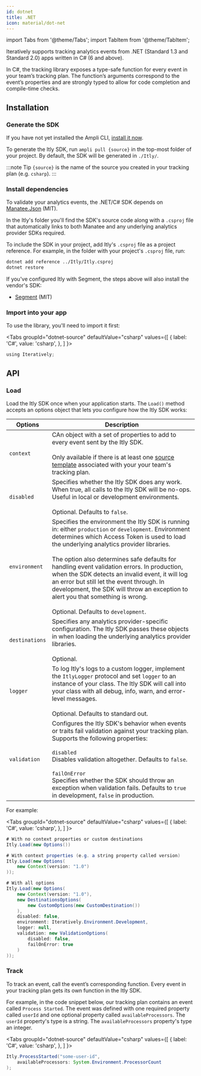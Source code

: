```yaml
---
id: dotnet
title: .NET
icon: material/dot-net
---
```


import Tabs from '@theme/Tabs';
import TabItem from '@theme/TabItem';

Iteratively supports tracking analytics events from .NET (Standard 1.3 and Standard 2.0) apps written in C# (6 and above).

In C#, the tracking library exposes a type-safe function for every event in your team’s tracking plan. The function’s arguments correspond to the event’s properties and are strongly typed to allow for code completion and compile-time checks.

## Installation

### Generate the SDK

If you have not yet installed the Ampli CLI, [install it now](/using-the-ampli-cli).

To generate the Itly SDK, run `ampli pull {source}` in the top-most folder of your project. By default, the SDK will be generated in `./Itly/`.

:::note Tip
`{source}` is the name of the source you created in your tracking plan (e.g. `csharp`).
:::

### Install dependencies

To validate your analytics events, the .NET/C# SDK depends on [Manatee.Json](https://github.com/gregsdennis/Manatee.Json) (MIT).

In the Itly's folder you'll find the SDK's source code along with a `.csproj` file that automatically links to both Manatee and any underlying analytics provider SDKs required.

To include the SDK in your project, add Itly's `.csproj` file as a project reference. For example, in the folder with your project's `.csproj` file, run:

```bash
dotnet add reference ../Itly/Itly.csproj
dotnet restore
```

If you've configured Itly with Segment, the steps above will also install the vendor's SDK:

- [Segment](https://github.com/segmentio/Analytics.NET) (MIT)

### Import into your app

To use the library, you'll need to import it first:

<Tabs
  groupId="dotnet-source"
  defaultValue="csharp"
  values={[
    { label: 'C#', value: 'csharp', },
  ]
}>
<TabItem value="csharp">

```java
using Iteratively;
```

</TabItem>
</Tabs>

## API

### Load

Load the Itly SDK once when your application starts. The `Load()` method accepts an options object that lets you configure how the Itly SDK works:

| Options | Description |
|-|-|
| `context`| CAn object with a set of properties to add to every event sent by the Itly SDK.<br /><br />Only available if there is at least one [source template](/working-with-templates#adding-a-template-to-a-source) associated with your your team's tracking plan.|
| `disabled`| Specifies whether the Itly SDK does any work. When true, all calls to the Itly SDK will be no-ops. Useful in local or development environments.<br /><br />Optional. Defaults to `false`.|
| `environment` | Specifies the environment the Itly SDK is running in: either `production` or `development`. Environment determines which Access Token is used to load the underlying analytics provider libraries.<br /><br />The option also determines safe defaults for handling event validation errors. In production, when the SDK detects an invalid event, it will log an error but still let the event through. In development, the SDK will throw an exception to alert you that something is wrong.<br /><br />Optional. Defaults to `development`.|
| `destinations` | Specifies any analytics provider-specific configuration. The Itly SDK passes these objects in when loading the underlying analytics provider libraries.<br /><br />Optional.|
| `logger` | To log Itly's logs to a custom logger, implement the `ItlyLogger` protocol and set `logger` to an instance of your class. The Itly SDK will call into your class with all debug, info, warn, and error-level messages.<br /><br />Optional. Defaults to standard out. |
| `validation` | Configures the Itly SDK's behavior when events or traits fail validation against your tracking plan. Supports the following properties:<br /><br />`disabled`<br /> Disables validation altogether. Defaults to `false`.<br /><br />`failOnError`<br />Specifies whether the SDK should throw an exception when validation fails. Defaults to `true` in development, `false` in production.|

For example:

<Tabs
  groupId="dotnet-source"
  defaultValue="csharp"
  values={[
    { label: 'C#', value: 'csharp', },
  ]
}>
<TabItem value="csharp">

```java
# With no context properties or custom destinations
Itly.Load(new Options())

# With context properties (e.g. a string property called version)
Itly.Load(new Options(
    new Context(version: "1.0")
));

# With all options
Itly.Load(new Options(
    new Context(version: "1.0"),
    new DestinationsOptions(
        new CustomOptions(new CustomDestination())
    ),
    disabled: false,
    environment: Iteratively.Environment.Development,
    logger: null,
    validation: new ValidationOptions(
        disabled: false,
        failOnError: true
    )
));
```

</TabItem>
</Tabs>

### Track

To track an event, call the event’s corresponding function. Every event in your tracking plan gets its own function in the Itly SDK.

For example, in the code snippet below, our tracking plan contains an event called `Process Started`. The event was defined with one required property called `userId` and one optional property called `availableProcessors`. The `userId` property's type is a string. The `availableProcessors` property's type an integer.

<Tabs
  groupId="dotnet-source"
  defaultValue="csharp"
  values={[
    { label: 'C#', value: 'csharp', },
  ]
}>
<TabItem value="csharp">

```java
Itly.ProcessStarted("some-user-id",
    availableProcessors: System.Environment.ProcessorCount
);
```

</TabItem>
</Tabs>

<!-- Itly includes code docs in the auto-generated library so your IDE can display relevant documentation for every function and property as you type.

![Code documentation](/img/csharp.png) -->

<!-- ### Alias



### Plugins & Custom Destinations



### Logging -->


